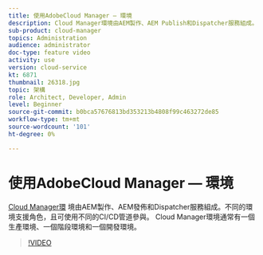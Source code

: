 ```yaml
---
title: 使用AdobeCloud Manager — 環境
description: Cloud Manager環境由AEM製作、AEM Publish和Dispatcher服務組成。 不同的環境支援角色，且可使用不同的CI/CD管道參與。 Cloud Manager環境通常有一個生產環境、一個階段環境和一個開發環境。
sub-product: cloud-manager
topics: Administration
audience: administrator
doc-type: feature video
activity: use
version: cloud-service
kt: 6871
thumbnail: 26318.jpg
topic: 架構
role: Architect, Developer, Admin
level: Beginner
source-git-commit: b0bca57676813bd353213b4808f99c463272de85
workflow-type: tm+mt
source-wordcount: '101'
ht-degree: 0%

---
```



# 使用AdobeCloud Manager — 環境

[Cloud Manager環](https://experienceleague.adobe.com/docs/experience-manager-cloud-manager/using/how-to-use/manage-your-environment.html) 境由AEM製作、AEM發佈和Dispatcher服務組成。不同的環境支援角色，且可使用不同的CI/CD管道參與。 Cloud Manager環境通常有一個生產環境、一個階段環境和一個開發環境。

>[!VIDEO](https://video.tv.adobe.com/v/26318/?quality=12&learn=on&hidetitle=true)
